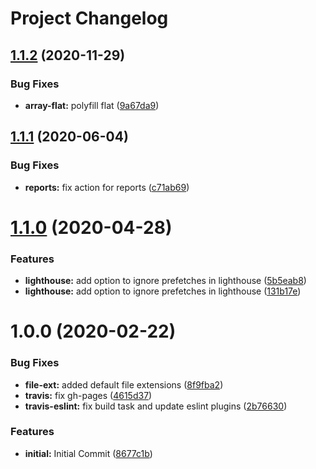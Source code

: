 # Project Changelog

## [1.1.2](https://github.com/GrabarzUndPartner/nuxt-font-loader-strategy/compare/v1.1.1...v1.1.2) (2020-11-29)


### Bug Fixes

* **array-flat:** polyfill flat ([9a67da9](https://github.com/GrabarzUndPartner/nuxt-font-loader-strategy/commit/9a67da980cdf8f0c4257365f463b8b6990ed327e))

## [1.1.1](https://github.com/GrabarzUndPartner/nuxt-font-loader-strategy/compare/v1.1.0...v1.1.1) (2020-06-04)


### Bug Fixes

* **reports:** fix action for reports ([c71ab69](https://github.com/GrabarzUndPartner/nuxt-font-loader-strategy/commit/c71ab6926ab8ad6b3223679010739875b14224ba))

# [1.1.0](https://github.com/GrabarzUndPartner/nuxt-font-loader-strategy/compare/v1.0.0...v1.1.0) (2020-04-28)


### Features

* **lighthouse:** add option to ignore prefetches in lighthouse ([5b5eab8](https://github.com/GrabarzUndPartner/nuxt-font-loader-strategy/commit/5b5eab8bc31c89e1d58a7529ffa5cbd8e59e4e65))
* **lighthouse:** add option to ignore prefetches in lighthouse ([131b17e](https://github.com/GrabarzUndPartner/nuxt-font-loader-strategy/commit/131b17e4aabd9204df3cdefb9a10fc1704ea2d45))

# 1.0.0 (2020-02-22)


### Bug Fixes

* **file-ext:** added default file extensions ([8f9fba2](https://github.com/GrabarzUndPartner/nuxt-font-loader-strategy/commit/8f9fba26d81c88fc717e981b7fc5807dd0163274))
* **travis:** fix gh-pages ([4615d37](https://github.com/GrabarzUndPartner/nuxt-font-loader-strategy/commit/4615d37c010aad3361b126d1dc767f7acb787e9e))
* **travis-eslint:** fix build task and update eslint plugins ([2b76630](https://github.com/GrabarzUndPartner/nuxt-font-loader-strategy/commit/2b76630e326c6fc2b97d7d85dc6990a115930651))


### Features

* **initial:** Initial Commit ([8677c1b](https://github.com/GrabarzUndPartner/nuxt-font-loader-strategy/commit/8677c1b9022a146734c02684594974c02a4fdaa6))
